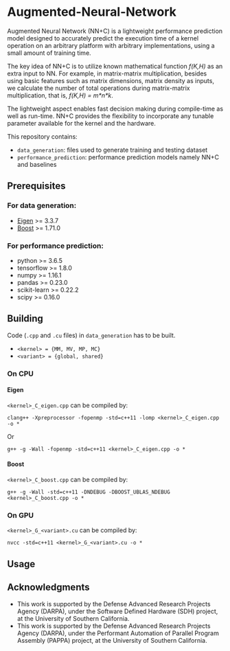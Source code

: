 # Augmented-Neural-Network

Augmented Neural Network (NN+C) is a lightweight performance prediction model designed to accurately predict the execution time of a kernel operation on an arbitrary platform with arbitrary implementations, using a small amount of training time.

The key idea of NN+C is to utilize known mathematical function *f(K,H)* as an extra input to NN. For example, in matrix-matrix multiplication, besides using basic features such as matrix dimensions, matrix density as inputs, we calculate the number of total operations during matrix-matrix multiplication, that is, *f(K,H) = m\*n\*k*. 

The lightweight aspect enables fast decision making during compile-time as well as run-time. NN+C provides the flexibility to incorporate any tunable parameter available for the kernel and the hardware.

This repository contains:
* `data_generation`: files used to generate training and testing dataset
* `performance_prediction`: performance prediction models namely NN+C and baselines

## Prerequisites

### For **data generation**:
* [Eigen](http://eigen.tuxfamily.org/) >= 3.3.7
* [Boost](https://www.boost.org/) >= 1.71.0

### For **performance prediction**:
* python >= 3.6.5
* tensorflow >= 1.8.0
* numpy >= 1.16.1
* pandas >= 0.23.0
* scikit-learn >= 0.22.2
* scipy >= 0.16.0


## Building

Code (`.cpp` and `.cu` files) in `data_generation` has to be built.

* `<kernel> = {MM, MV, MP, MC}` 
* `<variant> = {global, shared}`

### On CPU

#### Eigen

`<kernel>_C_eigen.cpp` can be compiled by:

```
clang++ -Xpreprocessor -fopenmp -std=c++11 -lomp <kernel>_C_eigen.cpp -o *
```

Or 

```
g++ -g -Wall -fopenmp -std=c++11 <kernel>_C_eigen.cpp -o *
```

#### Boost

`<kernel>_C_boost.cpp` can be compiled by:

```
g++ -g -Wall -std=c++11 -DNDEBUG -DBOOST_UBLAS_NDEBUG <kernel>_C_boost.cpp -o *
```

### On GPU

`<kernel>_G_<variant>.cu` can be compiled by:

```
nvcc -std=c++11 <kernel>_G_<variant>.cu -o *
```

## Usage



## Acknowledgments

* This work is supported by the Defense Advanced Research Projects Agency (DARPA), under the Software Defined Hardware (SDH) project, at the University of Southern California.
* This work is supported by the Defense Advanced Research Projects Agency (DARPA), under the Performant Automation of Parallel Program Assembly (PAPPA) project, at the University of Southern California.
